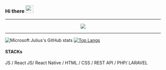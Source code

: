 ### Hi there <img src="https://media.giphy.com/media/hvRJCLFzcasrR4ia7z/giphy.gif" width="25px"></h1>
<hr />
<div align="center">
   <img src="https://github-profile-trophy.vercel.app/?username=microsoftjulius&theme=flat&no-frame=true&margin-w=30" />
 <hr />
</div>

![Microsoft Julius's GitHub stats](https://github-readme-stats.vercel.app/api?username=microsoftjulius&show_icons=true&theme=radical)
[![Top Langs](https://github-readme-stats.vercel.app/api/top-langs/?username=microsoftjulius)](https://github.com/microsoftjulius/github-readme-stats)
####  STACKs

 JS / React JS/ React Native / HTML / CSS / REST API / PHP/ LARAVEL

